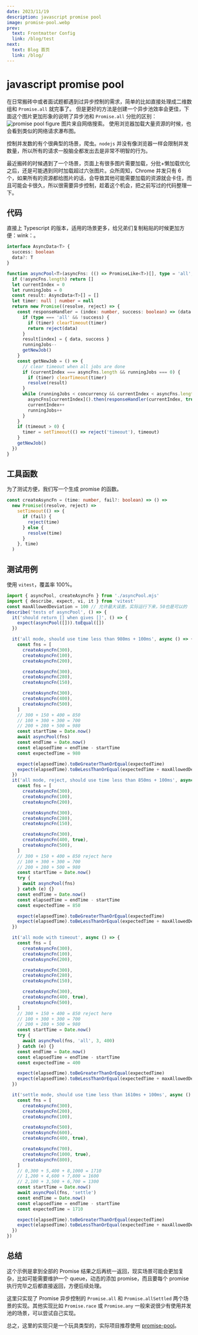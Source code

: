 ```yaml
---
date: 2023/11/19
description: javascript promise pool
image: promise-pool.webp
prev:
  text: Frontmatter Config
  link: /blog/test
next:
  text: Blog 首页
  link: /blog/
---
```


# javascript promise pool

在日常搬砖中或者面试题都遇到过异步控制的需求，简单的比如直接处理成二维数组和 `Promise.all` 就完事了。
但是更好的方法是创建一个异步池效率会更佳，下面这个图片更加形象的说明了异步池和 `Promise.all` 分批的区别：
![promise pool figure](./images/promise-pool.webp)
图片来自网络搜索。
使用浏览器加载大量资源的时候，也会看到类似的网络请求瀑布图。

控制并发数的有个很典型的场景，爬虫。`nodejs` 并没有像浏览器一样会限制并发数量，所以所有的请求一股脑全都发出去是非常不明智的行为。

最近搬砖的时候遇到了一个场景，页面上有很多图片需要加载，分批+懒加载优化之后，还是可能遇到同时加载超过六张图片。众所周知，Chrome 并发只有 6 个，如果所有的资源都给图片的话，会导致其他可能需要加载的资源就会卡住，而且可能会卡很久，所以很需要异步控制，趁着这个机会，把之前写过的代码整理一下。

<!-- more -->

## 代码

直接上 Typescript 的版本，适用的场景更多，给兄弟们复制粘贴的时候更加方便：wink：。

```typescript
interface AsyncData<T> {
  success: boolean
  data?: T
}

function asyncPool<T>(asyncFns: (() => PromiseLike<T>)[], type = 'all', concurrency = 3, timeout = 0) {
  if (!asyncFns.length) return []
  let currentIndex = 0
  let runningJobs = 0
  const result: AsyncData<T>[] = []
  let timer: null | number = null
  return new Promise((resolve, reject) => {
    const responseHandler = (index: number, success: boolean) => (data: T) => {
      if (type === 'all' && !success) {
        if (timer) clearTimeout(timer)
        return reject(data)
      }
      result[index] = { data, success }
      runningJobs--
      getNewJob()
    }
    const getNewJob = () => {
      // clear timeout when all jobs are done
      if (currentIndex === asyncFns.length && runningJobs === 0) {
        if (timer) clearTimeout(timer)
        resolve(result)
      }
      while (runningJobs < concurrency && currentIndex < asyncFns.length) {
        asyncFns[currentIndex]().then(responseHandler(currentIndex, true), responseHandler(currentIndex, false))
        currentIndex++
        runningJobs++
      }
    }
    if (timeout > 0) {
      timer = setTimeout(() => reject('timeout'), timeout)
    }
    getNewJob()
  })
}
```

## 工具函数

为了测试方便，我们写一个生成 promise 的函数。

```typescript
const createAsyncFn = (time: number, fail?: boolean) => () =>
  new Promise((resolve, reject) =>
    setTimeout(() => {
      if (fail) {
        reject(time)
      } else {
        resolve(time)
      }
    }, time)
  )
```

## 测试用例

使用 `vitest`，覆盖率 100%。

```javascript
import { asyncPool, createAsyncFn } from './asyncPool.mjs'
import { describe, expect, vi, it } from 'vitest'
const maxAllowedDeviation = 100 // 允许最大误差。实际运行下来，50也是可以的
describe('tests of asyncPool', () => {
  it('should return [] when gives []', () => {
    expect(asyncPool([])).toEqual([])
  })

  it('all mode, should use time less than 980ms + 100ms', async () => {
    const fns = [
      createAsyncFn(300),
      createAsyncFn(100),
      createAsyncFn(200),

      createAsyncFn(300),
      createAsyncFn(280),
      createAsyncFn(150),

      createAsyncFn(300),
      createAsyncFn(400),
      createAsyncFn(500),
    ]
    // 300 + 150 + 400 = 850
    // 100 + 300 + 300 = 700
    // 200 + 280 + 500 = 980
    const startTime = Date.now()
    await asyncPool(fns)
    const endTime = Date.now()
    const elapsedTime = endTime - startTime
    const expectedTime = 980

    expect(elapsedTime).toBeGreaterThanOrEqual(expectedTime)
    expect(elapsedTime).toBeLessThanOrEqual(expectedTime + maxAllowedDeviation)
  })
  it('all mode, reject, should use time less than 850ms + 100ms', async () => {
    const fns = [
      createAsyncFn(300),
      createAsyncFn(100),
      createAsyncFn(200),

      createAsyncFn(300),
      createAsyncFn(280),
      createAsyncFn(150),

      createAsyncFn(300),
      createAsyncFn(400, true),
      createAsyncFn(500),
    ]
    // 300 + 150 + 400 = 850 reject here
    // 100 + 300 + 300 = 700
    // 200 + 280 + 500 = 980
    const startTime = Date.now()
    try {
      await asyncPool(fns)
    } catch (e) {}
    const endTime = Date.now()
    const elapsedTime = endTime - startTime
    const expectedTime = 850

    expect(elapsedTime).toBeGreaterThanOrEqual(expectedTime)
    expect(elapsedTime).toBeLessThanOrEqual(expectedTime + maxAllowedDeviation)
  })

  it('all mode with timeout', async () => {
    const fns = [
      createAsyncFn(300),
      createAsyncFn(100),
      createAsyncFn(200),

      createAsyncFn(300),
      createAsyncFn(280),
      createAsyncFn(150),

      createAsyncFn(300),
      createAsyncFn(400, true),
      createAsyncFn(500),
    ]
    // 300 + 150 + 400 = 850 reject here
    // 100 + 300 + 300 = 700
    // 200 + 280 + 500 = 980
    const startTime = Date.now()
    try {
      await asyncPool(fns, 'all', 3, 400)
    } catch (e) {}
    const endTime = Date.now()
    const elapsedTime = endTime - startTime
    const expectedTime = 400

    expect(elapsedTime).toBeGreaterThanOrEqual(expectedTime)
    expect(elapsedTime).toBeLessThanOrEqual(expectedTime + maxAllowedDeviation)
  })

  it('settle mode, should use time less than 1610ms + 100ms', async () => {
    const fns = [
      createAsyncFn(300),
      createAsyncFn(200),
      createAsyncFn(100),

      createAsyncFn(500),
      createAsyncFn(600),
      createAsyncFn(400, true),

      createAsyncFn(700),
      createAsyncFn(1000, true),
      createAsyncFn(800),
    ]
    // 0,300 + 5,400 + 8,1000 = 1710
    // 1,200 + 4,600 + 7,800 = 1600
    // 2,100 + 3,500 + 6,700 = 1300
    const startTime = Date.now()
    await asyncPool(fns, 'settle')
    const endTime = Date.now()
    const elapsedTime = endTime - startTime
    const expectedTime = 1710

    expect(elapsedTime).toBeGreaterThanOrEqual(expectedTime)
    expect(elapsedTime).toBeLessThanOrEqual(expectedTime + maxAllowedDeviation)
  })
})
```

## 总结

这个示例是拿到全部的 Promise 结果之后再统一返回，现实场景可能会更加复杂，比如可能需要维护一个 queue，动态的添加 promise，而且要每个 promise 执行完毕之后都直接返回，方便后续处理。

这里只实现了 Promise 异步控制的 `Promise.all` 和 `Promise.allSettled` 两个场景的实现。其他实现比如 `Promise.race` 或 `Promise.any` 一般来说很少有使用并发池的场景，可以尝试自己实现。

总之，这里的实现只是一个玩具类型的，实际项目推荐使用 [promise-pool](https://superchargejs.com/docs/3.x/promise-pool)。
